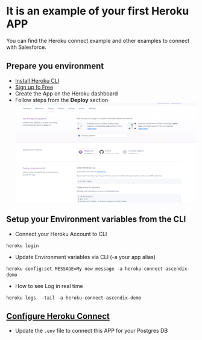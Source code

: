 # It is an example of your first Heroku APP

You can find the Heroku connect example and other examples to connect with Salesforce.

## Prepare you environment
- [Install Heroku CLI](https://devcenter.heroku.com/articles/heroku-cli)
- [Sign up fo Free](https://signup.heroku.com/trailhead)
- Create the App on the Heroku dashboard
- Follow steps from the **Deploy** section
![img.png](public/img/heroku-deployment.png)
  
## Setup your Environment variables from the CLI 
- Connect your Heroku Account to CLI
```
heroku login
```
- Update Environment variables via CLI (-a your app alias)
```
heroku config:set MESSAGE=My new message -a heroku-connect-ascendix-demo
```
- How to see Log in real time
```
heroku logs --tail -a heroku-connect-ascendix-demo
```
## [Configure Heroku Connect](https://devcenter.heroku.com/articles/heroku-connect#setting-up-heroku-connect)
- Update the `.env` file to connect this APP for your Postgres DB
